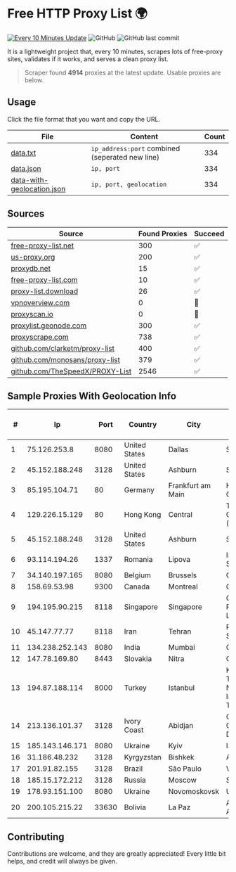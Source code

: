 
# Free HTTP Proxy List 🌍

[![Every 10 Minutes Update](https://github.com/mertguvencli/http-proxy-list/actions/workflows/main.yml/badge.svg?branch=main)](https://github.com/mertguvencli/http-proxy-list/actions/workflows/main.yml)
![GitHub](https://img.shields.io/github/license/mertguvencli/http-proxy-list)
![GitHub last commit](https://img.shields.io/github/last-commit/mertguvencli/http-proxy-list)

It is a lightweight project that, every 10 minutes, scrapes lots of free-proxy sites, validates if it works, and serves a clean proxy list.


> Scraper found **4914** proxies at the latest update. Usable proxies are below.

## Usage

Click the file format that you want and copy the URL.


|File|Content|Count|
|----|-------|-----|
|[data.txt](https://raw.githubusercontent.com/mertguvencli/http-proxy-list/main/proxy-list/data.txt)|`ip_address:port` combined (seperated new line)|334|
|[data.json](https://raw.githubusercontent.com/mertguvencli/http-proxy-list/main/proxy-list/data.json)|`ip, port`|334|
|[data-with-geolocation.json](https://raw.githubusercontent.com/mertguvencli/http-proxy-list/main/proxy-list/data-with-geolocation.json)|`ip, port, geolocation`|334|

## Sources

|Source|Found Proxies|Succeed|
|------|-------------|-------|
|[free-proxy-list.net](https://free-proxy-list.net)|300|✅|
|[us-proxy.org](https://www.us-proxy.org)|200|✅|
|[proxydb.net](http://proxydb.net)|15|✅|
|[free-proxy-list.com](https://free-proxy-list.com/?page=&port=&type%5B%5D=http&type%5B%5D=https&up_time=0&search=Search)|10|✅|
|[proxy-list.download](https://www.proxy-list.download/HTTP)|26|✅|
|[vpnoverview.com](https://vpnoverview.com/privacy/anonymous-browsing/free-proxy-servers)|0|🚫|
|[proxyscan.io](https://www.proxyscan.io)|0|🚫|
|[proxylist.geonode.com](https://proxylist.geonode.com/api/proxy-list?limit=300&page=1&sort_by=lastChecked&sort_type=desc&protocols=http,https)|300|✅|
|[proxyscrape.com](https://api.proxyscrape.com/v2/?request=displayproxies&protocol=http&timeout=10000&country=all&ssl=all&anonymity=all)|738|✅|
|[github.com/clarketm/proxy-list](https://raw.githubusercontent.com/clarketm/proxy-list/master/proxy-list-raw.txt)|400|✅|
|[github.com/monosans/proxy-list](https://raw.githubusercontent.com/monosans/proxy-list/main/proxies/http.txt)|379|✅|
|[github.com/TheSpeedX/PROXY-List](https://raw.githubusercontent.com/TheSpeedX/PROXY-List/master/http.txt)|2546|✅|


## Sample Proxies With Geolocation Info

|#|Ip|Port|Country|City|Internet Service Provider|
|-|--|----|-------|----|-------------------------|
|1|75.126.253.8|8080|United States|Dallas|SoftLayer|
|2|45.152.188.248|3128|United States|Ashburn|Sprint|
|3|85.195.104.71|80|Germany|Frankfurt am Main|Host Europe GmbH|
|4|129.226.15.129|80|Hong Kong|Central|Tencent Cloud Computing (Beijing) Co|
|5|45.152.188.248|3128|United States|Ashburn|Sprint|
|6|93.114.194.26|1337|Romania|Lipova|Interkvm Host SRL|
|7|34.140.197.165|8080|Belgium|Brussels|Google LLC|
|8|158.69.53.98|9300|Canada|Montreal|OVH SAS|
|9|194.195.90.215|8118|Singapore|Singapore|Contabo Asia Private Limited|
|10|45.147.77.77|8118|Iran|Tehran|Pars Parva System LLC|
|11|134.238.252.143|8080|India|Mumbai|Google LLC|
|12|147.78.169.80|8443|Slovakia|Nitra|Obecne siete|
|13|194.87.188.114|8000|Turkey|Istanbul|Kadir Huseyin Tezcan Nosspeed Internet Teknolojileri|
|14|213.136.101.37|3128|Ivory Coast|Abidjan|ORANGE COTE D'IVOIRE|
|15|185.143.146.171|8080|Ukraine|Kyiv|ISP UTELS|
|16|31.186.48.232|3128|Kyrgyzstan|Bishkek|AKNET Ltd.|
|17|201.91.82.155|3128|Brazil|São Paulo|Vivo|
|18|185.15.172.212|3128|Russia|Moscow|SafeData LLC|
|19|178.93.151.100|8080|Ukraine|Novomoskovsk|UKRTELECOM|
|20|200.105.215.22|33630|Bolivia|La Paz|AXS Bolivia S. A.|



## Contributing

Contributions are welcome, and they are greatly appreciated! Every
little bit helps, and credit will always be given.

